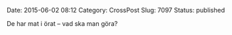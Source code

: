 Date: 2015-06-02 08:12
Category: CrossPost
Slug: 7097
Status: published

De har mat i örat – vad ska man göra?

